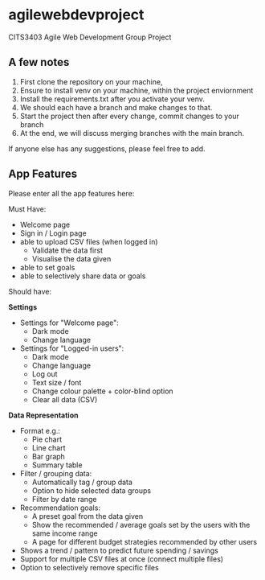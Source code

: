 # agilewebdevproject
CITS3403 Agile Web Development Group Project

## A few notes
  1. First clone the repository on your machine,
  2. Ensure to install venv on your machine, within the project enviornment
  3. Install the requirements.txt after you activate your venv.
  4. We should each have a branch and make changes to that.
  5. Start the project then after every change, commit changes to your branch
  6. At the end, we will discuss merging branches with the main branch.

If anyone else has any suggestions, please feel free to add.

## App Features
Please enter all the app features here:

Must Have:
  - Welcome page
  - Sign in / Login page
  - able to upload CSV files (when logged in)
    - Validate the data first
    - Visualise the data given
  - able to set goals
  - able to selectively share data or goals

Should have:

  **Settings**
  - Settings for "Welcome page":
    - Dark mode
    - Change language
  - Settings for "Logged-in users":
    - Dark mode
    - Change language
    - Log out
    - Text size / font
    - Change colour palette + color-blind option
    - Clear all data (CSV)

  **Data Representation**
  - Format e.g.:
    - Pie chart
    - Line chart
    - Bar graph
    - Summary table
  - Filter / grouping data:
    - Automatically tag / group data
    - Option to hide selected data groups
    - Filter by date range
  - Recommendation goals:
    - A preset goal from the data given
    - Show the recommended / average goals set by the users with the same income range
    - A page for different budget strategies recommended by other users
  - Shows a trend / pattern to predict future spending / savings
  - Support for multiple CSV files at once (connect multiple files)
  - Option to selectively remove specific files
